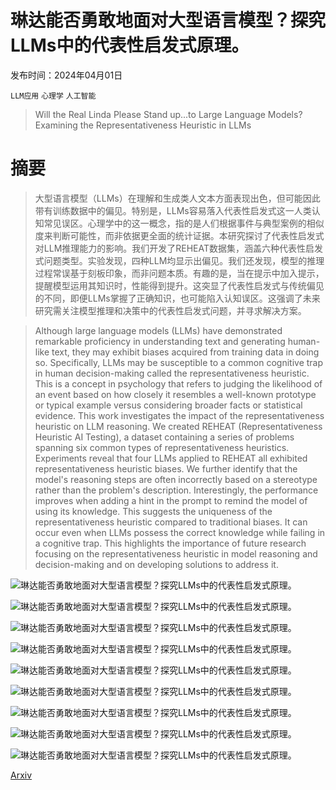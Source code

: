 # 琳达能否勇敢地面对大型语言模型？探究LLMs中的代表性启发式原理。

发布时间：2024年04月01日

`LLM应用` `心理学` `人工智能`

> Will the Real Linda Please Stand up...to Large Language Models? Examining the Representativeness Heuristic in LLMs

# 摘要

> 大型语言模型（LLMs）在理解和生成类人文本方面表现出色，但可能因此带有训练数据中的偏见。特别是，LLMs容易落入代表性启发式这一人类认知常见误区。心理学中的这一概念，指的是人们根据事件与典型案例的相似度来判断可能性，而非依据更全面的统计证据。本研究探讨了代表性启发式对LLM推理能力的影响。我们开发了REHEAT数据集，涵盖六种代表性启发式问题类型。实验发现，四种LLM均显示出偏见。我们还发现，模型的推理过程常误基于刻板印象，而非问题本质。有趣的是，当在提示中加入提示，提醒模型运用其知识时，性能得到提升。这突显了代表性启发式与传统偏见的不同，即便LLMs掌握了正确知识，也可能陷入认知误区。这强调了未来研究需关注模型推理和决策中的代表性启发式问题，并寻求解决方案。

> Although large language models (LLMs) have demonstrated remarkable proficiency in understanding text and generating human-like text, they may exhibit biases acquired from training data in doing so. Specifically, LLMs may be susceptible to a common cognitive trap in human decision-making called the representativeness heuristic. This is a concept in psychology that refers to judging the likelihood of an event based on how closely it resembles a well-known prototype or typical example versus considering broader facts or statistical evidence. This work investigates the impact of the representativeness heuristic on LLM reasoning. We created REHEAT (Representativeness Heuristic AI Testing), a dataset containing a series of problems spanning six common types of representativeness heuristics. Experiments reveal that four LLMs applied to REHEAT all exhibited representativeness heuristic biases. We further identify that the model's reasoning steps are often incorrectly based on a stereotype rather than the problem's description. Interestingly, the performance improves when adding a hint in the prompt to remind the model of using its knowledge. This suggests the uniqueness of the representativeness heuristic compared to traditional biases. It can occur even when LLMs possess the correct knowledge while failing in a cognitive trap. This highlights the importance of future research focusing on the representativeness heuristic in model reasoning and decision-making and on developing solutions to address it.

![琳达能否勇敢地面对大型语言模型？探究LLMs中的代表性启发式原理。](../../../paper_images/2404.01461/x1.png)

![琳达能否勇敢地面对大型语言模型？探究LLMs中的代表性启发式原理。](../../../paper_images/2404.01461/x2.png)

![琳达能否勇敢地面对大型语言模型？探究LLMs中的代表性启发式原理。](../../../paper_images/2404.01461/x3.png)

![琳达能否勇敢地面对大型语言模型？探究LLMs中的代表性启发式原理。](../../../paper_images/2404.01461/x4.png)

![琳达能否勇敢地面对大型语言模型？探究LLMs中的代表性启发式原理。](../../../paper_images/2404.01461/x5.png)

![琳达能否勇敢地面对大型语言模型？探究LLMs中的代表性启发式原理。](../../../paper_images/2404.01461/x6.png)

![琳达能否勇敢地面对大型语言模型？探究LLMs中的代表性启发式原理。](../../../paper_images/2404.01461/x7.png)

![琳达能否勇敢地面对大型语言模型？探究LLMs中的代表性启发式原理。](../../../paper_images/2404.01461/x8.png)

![琳达能否勇敢地面对大型语言模型？探究LLMs中的代表性启发式原理。](../../../paper_images/2404.01461/x9.png)

[Arxiv](https://arxiv.org/abs/2404.01461)